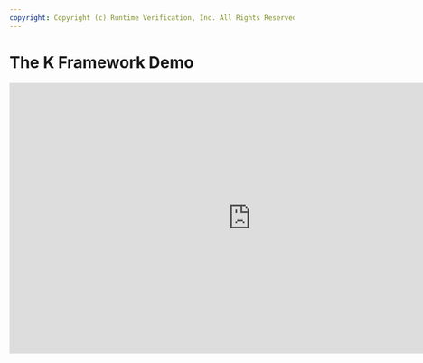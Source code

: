```yaml
---
copyright: Copyright (c) Runtime Verification, Inc. All Rights Reserved.
---
```


# The K Framework Demo

<iframe width="853" height="480" src="https://www.youtube.com/embed/pcJaPUFVN4g" frameborder="0" allow="accelerometer; autoplay; encrypted-media; gyroscope; picture-in-picture" allowfullscreen></iframe>
